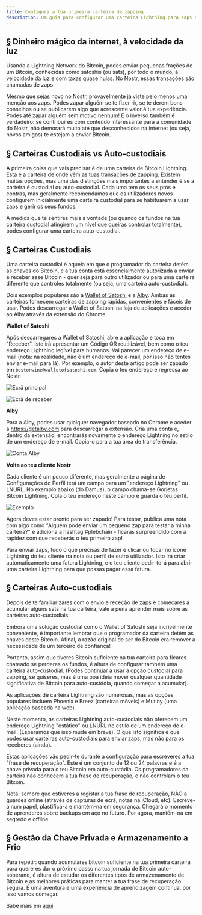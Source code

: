 ```yaml
---
title: Configura a tua primeira carteira de zapping
description: Um guia para configurar uma carteira Lightning para zaps no Nostr.
---
```


## [§](#dinheiro-magico-internet) Dinheiro mágico da internet, à velocidade da luz

Usando a Lightning Network do Bitcoin, podes enviar pequenas frações de um Bitcoin, conhecidas como satoshis (ou sats), por todo o mundo, à velocidade da luz e com taxas quase nulas. No Nostr, essas transações são chamadas de zaps.

Mesmo que sejas novo no Nostr, provavelmente já viste pelo menos uma menção aos zaps. Podes zapar alguém se te fizer rir, se te derem bons conselhos ou se publicarem algo que acrescente valor à tua experiência. Podes até zapar alguém sem motivo nenhum! E o inverso também é verdadeiro: se contribuíres com conteúdo interessante para a comunidade do Nostr, não demorará muito até que desconhecidos na internet (ou seja, novos amigos) te estejam a enviar Bitcoin.

## [§](#custodial-vs-auto) Carteiras Custodiais vs Auto-custodiais

A primeira coisa que vais precisar é de uma carteira de Bitcoin Lightning. Esta é a carteira de onde vêm as tuas transações de zapping. Existem muitas opções, mas uma das distinções mais importantes a entender é se a carteira é custodial ou auto-custodial. Cada uma tem os seus prós e contras, mas geralmente recomendamos que os utilizadores novos configurem inicialmente uma carteira custodial para se habituarem a usar zaps e gerir os seus fundos.

À medida que te sentires mais à vontade (ou quando os fundos na tua carteira custodial atingirem um nível que queiras controlar totalmente), podes configurar uma carteira auto-custodial.

## [§](#custodiais) Carteiras Custodiais

Uma carteira custodial é aquela em que o programador da carteira detém as chaves do Bitcoin, e a tua conta está essencialmente autorizada a enviar e receber esse Bitcoin - quer seja para outro utilizador ou para uma carteira diferente que controles totalmente (ou seja, uma carteira auto-custodial).

Dois exemplos populares são a [Wallet of Satoshi](https://www.walletofsatoshi.com/) e a [Alby](https://getalby.com). Ambas as carteiras fornecem carteiras de zapping rápidas, convenientes e fáceis de usar. Podes descarregar a Wallet of Satoshi na loja de aplicações e aceder ao Alby através da extensão do Chrome.

**Wallet of Satoshi**

Após descarregares a Wallet of Satoshi, abre a aplicação e toca em "Receber". Isto irá apresentar um Código QR reutilizável, bem como o teu endereço Lightning legível para humanos. Vai parecer um endereço de e-mail (nota: na realidade, não é um endereço de e-mail, por isso não tentes enviar e-mail para lá). Por exemplo, o autor deste artigo pode ser zapado em `bostonwine@walletofsatoshi.com`. Copia o teu endereço e regressa ao Nostr.

![Ecrã principal](https://cdn.nostr.build/i/955e1fd028d64941b80ed0b423a07541a2af8f14919c73e0add93511e3620477.jpg)

![Ecrã de receber](https://cdn.nostr.build/i/2d4f6ffa7a237cf93fca9aff37eca0011ba473b8f3da013f5fda786c93693b87.jpg)

**Alby**

Para a Alby, podes usar qualquer navegador baseado no Chrome e aceder a https://getalby.com para descarregar a extensão. Cria uma conta e, dentro da extensão, encontrarás novamente o endereço Lightning no estilo de um endereço de e-mail. Copia-o para a tua área de transferência.

![Conta Alby](https://cdn.nostr.build/i/fee9ab21c94221a9f9573c41e8e85a97b1ecafd18e22f52cf276d31a67a58664.png)

**Volta ao teu cliente Nostr**

Cada cliente é um pouco diferente, mas geralmente a página de Configurações do Perfil terá um campo para um "endereço Lightning" ou LNURL. No exemplo abaixo (do Damus), o campo chama-se Gorjetas Bitcoin Lightning. Cola o teu endereço neste campo e guarda o teu perfil.

![Exemplo](https://cdn.nostr.build/i/34241da3022d061a8159268f05e0cb3c8aa53934a55c5cc8c76effbfc7b625cc.jpg)

Agora deves estar pronto para ser zapado! Para testar, publica uma nota com algo como "Alguém pode enviar um pequeno zap para testar a minha carteira?" e adiciona a hashtag #plebchain - ficarás surpreendido com a rapidez com que receberás o teu primeiro zap!

Para enviar zaps, tudo o que precisas de fazer é clicar ou tocar no ícone Lightning do teu cliente na nota ou perfil de outro utilizador. Isto irá criar automaticamente uma fatura Lightning, e o teu cliente pedir-te-á para abrir uma carteira Lightning para que possas pagar essa fatura.

## [§](#auto-custodia) Carteiras Auto-custodiais

Depois de te familiarizares com o envio e receção de zaps e começares a acumular alguns sats na tua carteira, vale a pena aprender mais sobre as carteiras auto-custodiais.

Embora uma solução custodial como o Wallet of Satoshi seja incrivelmente conveniente, é importante lembrar que o programador da carteira detém as chaves deste Bitcoin. Afinal, a razão original de ser do Bitcoin era remover a necessidade de um terceiro de confiança!

Portanto, assim que tiveres Bitcoin suficiente na tua carteira para ficares chateado se perderes os fundos, é altura de configurar também uma carteira auto-custodial. (Podes continuar a usar a opção custodial para zapping, se quiseres, mas é uma boa ideia mover qualquer quantidade significativa de Bitcoin para auto-custódia, quando começar a acumular).

As aplicações de carteira Lightning são numerosas, mas as opções populares incluem Phoenix e Breez (carteiras móveis) e Mutiny (uma aplicação baseada na web).

Neste momento, as carteiras Lightning auto-custodiais não oferecem um endereço Lightning "estático" ou LNURL no estilo de um endereço de e-mail. (Esperamos que isso mude em breve). O que isto significa é que podes usar carteiras auto-custodiais para enviar zaps, mas não para os receberes (ainda).

Estas aplicações vão pedir-te durante a configuração para escreveres a tua "frase de recuperação". Este é um conjunto de 12 ou 24 palavras e é a chave privada para o teu Bitcoin em auto-custódia. Os programadores da carteira não conhecem a tua frase de recuperação, e não controlam o teu Bitcoin.

Nota: sempre que estiveres a registar a tua frase de recuperação, NÃO a guardes online (através de capturas de ecrã, notas na iCloud, etc). Escreve-a num papel, plastifica-a e mantém-na em segurança. Chegará o momento de aprenderes sobre backups em aço no futuro. Por agora, mantém-na em segredo e offline.

## [§](#gestao-chave-privada) Gestão da Chave Privada e Armazenamento a Frio

Para repetir: quando acumulares bitcoin suficiente na tua primeira carteira para quereres dar o próximo passo na tua jornada de Bitcoin auto-soberano, é altura de estudar os diferentes tipos de armazenamento de Bitcoin e as melhores práticas para manter a tua frase de recuperação segura. É uma aventura e uma experiência de aprendizagem contínua, por isso vamos começar.

Sabe mais em [aqui](./sweep-to-self-custody)
